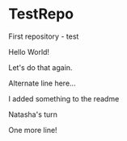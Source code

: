 # TestRepo
First repository - test

Hello World!

Let's do that again.

Alternate line here...


I added something to the readme

Natasha's turn

One more line!